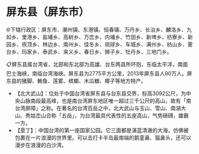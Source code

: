 # 屏东县（屏东市） 
🌐下辖行政区：屏东市、潮州镇、东港镇、恒春镇、万丹乡、长治乡、麟洛乡、九如乡、里港乡、盐埔乡、高树乡、万峦乡、内埔乡、竹田乡、新埤乡、枋寮乡、新园乡、崁顶乡、林边乡、南州乡、佳冬乡、琉球乡、车城乡、满州乡、枋山乡、雾台乡、玛家乡、泰武乡、来义乡、春日乡、狮子乡、牡丹乡、三地门乡。  
  
📋屏东县属台湾省，北部和东北部为高雄、台东两县所环抱，东临太平洋，南面巴士海峡，南临台湾海峡。屏东县为2775平方公里，2013年屏东县人90万人。屏东县的猪脚、鲔鱼、莲雾、槟榔、木瓜糖、椰子等地方特产。   
  
* 【北大武山】：位处于中国台湾省屏东县与台东县交界，标高3092公尺，为中央山脉南段最高峰，也是南台湾屏东地区唯一超过三千公尺的高山，故有「南台湾屏障」之称。在著名的台湾百岳之中，北大武山与玉山、雪山、南湖大山、秀姑峦山合称「五岳」，为台湾最具代表性的五座高山，气势磅礴，雄霸一方。   
* 【垦丁】：中国台湾的第一座国家公园。它三面都是湛蓝清澈的大海，仿佛被包裹在一片浪漫的世界里。可以去打卡半岛最南端的鹅銮鼻、猫鼻头，还可以漫步在浪漫的白沙湾。